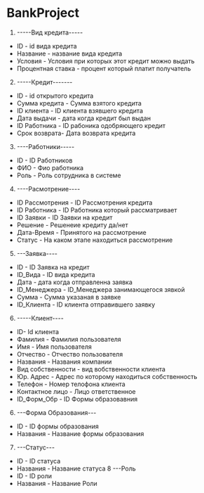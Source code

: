 # BankProject
1. -----Вид кредита-----
+ ID - id вида кредита
+ Название - название вида кредита
+ Условия - Условия при которых этот кредит можно выдать
+ Процентная ставка - процент который платит получатель 
2. -----Кредит-------
+ ID - id открытого кредита 
+ Сумма кредита - Сумма взятого кредита 
+ ID клиента - ID клиента взявшего кредита
+ Дата выдачи - дата когда кредит был выдан
+ ID Работника - ID рабоника одобряющего кредит
+ Срок возврата- Дата возврата кредита
3. ----Работники-----
+ ID - ID Работников 
+ ФИО - Фио работника 
+ Роль - Роль сотрудника в системе
4. ----Расмотрение----
+ ID Рассмотрения - ID Рассмотрения кредита
+ ID Работника - ID Работника который рассматривает
+ ID Заявки - ID Заявки на кредит 
+ Решение - Решенеие кредиту да/нет
+ Дата-Время - Принятого на рассмотрение 
+ Статус - На каком этапе находиться рассмотрение
5. ---Заявка----
+ ID - ID Заявка на кредит
+ ID_Вида - ID вида кредита
+ Дата - дата когда отправленна заявка
+ ID_Менеджера - ID_Менеджера занимающегося зявкой
+ Сумма - Сумма указаная в заявке
+ ID_Клиента - ID клиента отправившего заявку
6. -----Клиент----
+ ID- Id клиента 
+ Фамилия - Фамилия пользователя
+ Имя - Имя пользователя
+ Отчество - Отчество пользователя
+ Названия - Названия компании
+ Вид собственности - вид вобственности клиента
+ Юр. Адрес - Адрес по которому находиться собственность
+ Телефон - Номер телофона клиента
+ Контактное лицо - Лицо ответственное 
+ ID_Форм_Обр - ID Формы образовавния 
6. ---Форма Образования---
+ ID - ID формы образования
+ Названия - Название формы образования
7. ---Статус---
+ ID - ID статуса
+ Названия - Название статуса
8 ---Роль
+ ID - ID роли
+ Названия - Название Роли
